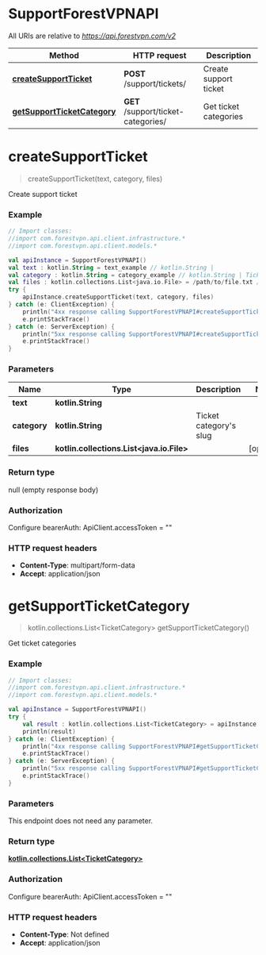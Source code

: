 # SupportForestVPNAPI

All URIs are relative to *https://api.forestvpn.com/v2*

Method | HTTP request | Description
------------- | ------------- | -------------
[**createSupportTicket**](SupportForestVPNAPI.md#createSupportTicket) | **POST** /support/tickets/ | Create support ticket
[**getSupportTicketCategory**](SupportForestVPNAPI.md#getSupportTicketCategory) | **GET** /support/ticket-categories/ | Get ticket categories


<a name="createSupportTicket"></a>
# **createSupportTicket**
> createSupportTicket(text, category, files)

Create support ticket

### Example
```kotlin
// Import classes:
//import com.forestvpn.api.client.infrastructure.*
//import com.forestvpn.api.client.models.*

val apiInstance = SupportForestVPNAPI()
val text : kotlin.String = text_example // kotlin.String | 
val category : kotlin.String = category_example // kotlin.String | Ticket category's slug
val files : kotlin.collections.List<java.io.File> = /path/to/file.txt // kotlin.collections.List<java.io.File> | 
try {
    apiInstance.createSupportTicket(text, category, files)
} catch (e: ClientException) {
    println("4xx response calling SupportForestVPNAPI#createSupportTicket")
    e.printStackTrace()
} catch (e: ServerException) {
    println("5xx response calling SupportForestVPNAPI#createSupportTicket")
    e.printStackTrace()
}
```

### Parameters

Name | Type | Description  | Notes
------------- | ------------- | ------------- | -------------
 **text** | **kotlin.String**|  |
 **category** | **kotlin.String**| Ticket category&#39;s slug |
 **files** | **kotlin.collections.List&lt;java.io.File&gt;**|  | [optional]

### Return type

null (empty response body)

### Authorization


Configure bearerAuth:
    ApiClient.accessToken = ""

### HTTP request headers

 - **Content-Type**: multipart/form-data
 - **Accept**: application/json

<a name="getSupportTicketCategory"></a>
# **getSupportTicketCategory**
> kotlin.collections.List&lt;TicketCategory&gt; getSupportTicketCategory()

Get ticket categories

### Example
```kotlin
// Import classes:
//import com.forestvpn.api.client.infrastructure.*
//import com.forestvpn.api.client.models.*

val apiInstance = SupportForestVPNAPI()
try {
    val result : kotlin.collections.List<TicketCategory> = apiInstance.getSupportTicketCategory()
    println(result)
} catch (e: ClientException) {
    println("4xx response calling SupportForestVPNAPI#getSupportTicketCategory")
    e.printStackTrace()
} catch (e: ServerException) {
    println("5xx response calling SupportForestVPNAPI#getSupportTicketCategory")
    e.printStackTrace()
}
```

### Parameters
This endpoint does not need any parameter.

### Return type

[**kotlin.collections.List&lt;TicketCategory&gt;**](TicketCategory.md)

### Authorization


Configure bearerAuth:
    ApiClient.accessToken = ""

### HTTP request headers

 - **Content-Type**: Not defined
 - **Accept**: application/json

